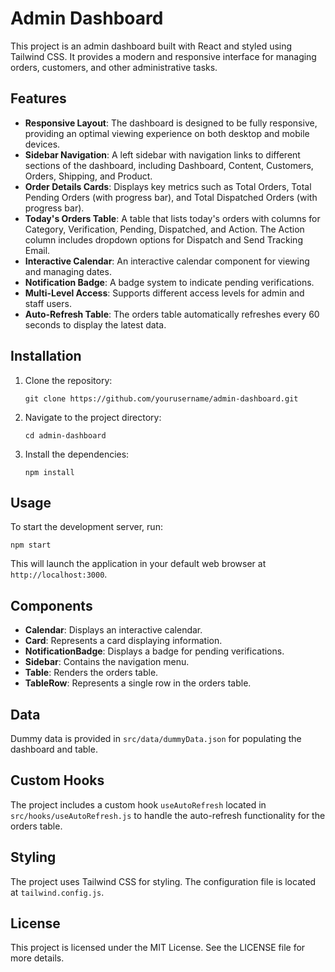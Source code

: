 # Admin Dashboard

This project is an admin dashboard built with React and styled using Tailwind CSS. It provides a modern and responsive interface for managing orders, customers, and other administrative tasks.

## Features

- **Responsive Layout**: The dashboard is designed to be fully responsive, providing an optimal viewing experience on both desktop and mobile devices.
- **Sidebar Navigation**: A left sidebar with navigation links to different sections of the dashboard, including Dashboard, Content, Customers, Orders, Shipping, and Product.
- **Order Details Cards**: Displays key metrics such as Total Orders, Total Pending Orders (with progress bar), and Total Dispatched Orders (with progress bar).
- **Today's Orders Table**: A table that lists today's orders with columns for Category, Verification, Pending, Dispatched, and Action. The Action column includes dropdown options for Dispatch and Send Tracking Email.
- **Interactive Calendar**: An interactive calendar component for viewing and managing dates.
- **Notification Badge**: A badge system to indicate pending verifications.
- **Multi-Level Access**: Supports different access levels for admin and staff users.
- **Auto-Refresh Table**: The orders table automatically refreshes every 60 seconds to display the latest data.

## Installation

1. Clone the repository:
   ```
   git clone https://github.com/yourusername/admin-dashboard.git
   ```
2. Navigate to the project directory:
   ```
   cd admin-dashboard
   ```
3. Install the dependencies:
   ```
   npm install
   ```

## Usage

To start the development server, run:
```
npm start
```
This will launch the application in your default web browser at `http://localhost:3000`.

## Components

- **Calendar**: Displays an interactive calendar.
- **Card**: Represents a card displaying information.
- **NotificationBadge**: Displays a badge for pending verifications.
- **Sidebar**: Contains the navigation menu.
- **Table**: Renders the orders table.
- **TableRow**: Represents a single row in the orders table.

## Data

Dummy data is provided in `src/data/dummyData.json` for populating the dashboard and table.

## Custom Hooks

The project includes a custom hook `useAutoRefresh` located in `src/hooks/useAutoRefresh.js` to handle the auto-refresh functionality for the orders table.

## Styling

The project uses Tailwind CSS for styling. The configuration file is located at `tailwind.config.js`.

## License

This project is licensed under the MIT License. See the LICENSE file for more details.